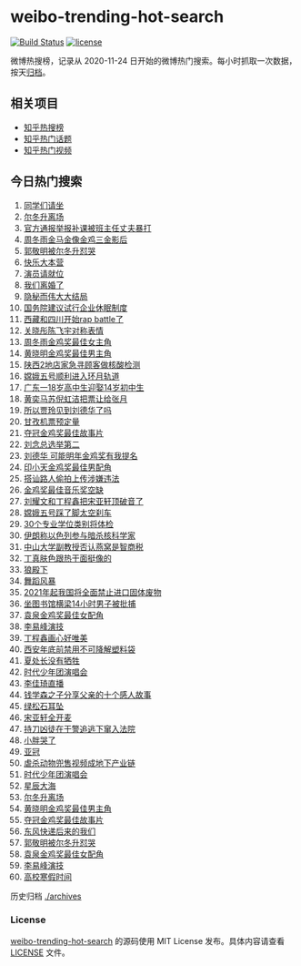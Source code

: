 # weibo-trending-hot-search

[![Build Status](https://github.com/justjavac/weibo-trending-hot-search/workflows/ci/badge.svg?branch=master)](https://github.com/justjavac/weibo-trending-hot-search/actions)
[![license](https://img.shields.io/github/license/justjavac/weibo-trending-hot-search)](https://github.com/justjavac/weibo-trending-hot-search/blob/master/LICENSE)

微博热搜榜，记录从 2020-11-24 日开始的微博热门搜索。每小时抓取一次数据，按天[归档](./archives)。

## 相关项目

- [知乎热搜榜](https://github.com/justjavac/zhihu-trending-top-search)
- [知乎热门话题](https://github.com/justjavac/zhihu-trending-hot-questions)
- [知乎热门视频](https://github.com/justjavac/zhihu-trending-hot-video)

## 今日热门搜索

<!-- BEGIN -->
<!-- 最后更新时间 Sun Nov 29 2020 03:10:38 GMT+0800 (CST) -->
1. [同学们请坐](https://s.weibo.com//weibo?q=%23%E5%90%8C%E5%AD%A6%E4%BB%AC%E8%AF%B7%E5%9D%90%23&Refer=new_time)
1. [尔冬升离场](https://s.weibo.com//weibo?q=%23%E5%B0%94%E5%86%AC%E5%8D%87%E7%A6%BB%E5%9C%BA%23&Refer=top)
1. [官方通报举报补课被班主任丈夫暴打](https://s.weibo.com//weibo?q=%23%E5%AE%98%E6%96%B9%E9%80%9A%E6%8A%A5%E4%B8%BE%E6%8A%A5%E8%A1%A5%E8%AF%BE%E8%A2%AB%E7%8F%AD%E4%B8%BB%E4%BB%BB%E4%B8%88%E5%A4%AB%E6%9A%B4%E6%89%93%23&Refer=top)
1. [周冬雨金马金像金鸡三金影后](https://s.weibo.com//weibo?q=%23%E5%91%A8%E5%86%AC%E9%9B%A8%E9%87%91%E9%A9%AC%E9%87%91%E5%83%8F%E9%87%91%E9%B8%A1%E4%B8%89%E9%87%91%E5%BD%B1%E5%90%8E%23&Refer=top)
1. [郭敬明被尔冬升怼哭](https://s.weibo.com//weibo?q=%23%E9%83%AD%E6%95%AC%E6%98%8E%E8%A2%AB%E5%B0%94%E5%86%AC%E5%8D%87%E6%80%BC%E5%93%AD%23&Refer=top)
1. [快乐大本营](https://s.weibo.com//weibo?q=%E5%BF%AB%E4%B9%90%E5%A4%A7%E6%9C%AC%E8%90%A5&Refer=top)
1. [演员请就位](https://s.weibo.com//weibo?q=%E6%BC%94%E5%91%98%E8%AF%B7%E5%B0%B1%E4%BD%8D&Refer=top)
1. [我们离婚了](https://s.weibo.com//weibo?q=%E6%88%91%E4%BB%AC%E7%A6%BB%E5%A9%9A%E4%BA%86&Refer=top)
1. [隐秘而伟大大结局](https://s.weibo.com//weibo?q=%23%E9%9A%90%E7%A7%98%E8%80%8C%E4%BC%9F%E5%A4%A7%E5%A4%A7%E7%BB%93%E5%B1%80%23&Refer=top)
1. [国务院建议试行企业休眠制度](https://s.weibo.com//weibo?q=%E5%9B%BD%E5%8A%A1%E9%99%A2%E5%BB%BA%E8%AE%AE%E8%AF%95%E8%A1%8C%E4%BC%81%E4%B8%9A%E4%BC%91%E7%9C%A0%E5%88%B6%E5%BA%A6&Refer=top)
1. [西藏和四川开始rap battle了](https://s.weibo.com//weibo?q=%E8%A5%BF%E8%97%8F%E5%92%8C%E5%9B%9B%E5%B7%9D%E5%BC%80%E5%A7%8Brap%20battle%E4%BA%86&Refer=top)
1. [关晓彤陈飞宇对称表情](https://s.weibo.com//weibo?q=%23%E5%85%B3%E6%99%93%E5%BD%A4%E9%99%88%E9%A3%9E%E5%AE%87%E5%AF%B9%E7%A7%B0%E8%A1%A8%E6%83%85%23&Refer=top)
1. [周冬雨金鸡奖最佳女主角](https://s.weibo.com//weibo?q=%23%E5%91%A8%E5%86%AC%E9%9B%A8%E9%87%91%E9%B8%A1%E5%A5%96%E6%9C%80%E4%BD%B3%E5%A5%B3%E4%B8%BB%E8%A7%92%23&Refer=top)
1. [黄晓明金鸡奖最佳男主角](https://s.weibo.com//weibo?q=%E9%BB%84%E6%99%93%E6%98%8E%E9%87%91%E9%B8%A1%E5%A5%96%E6%9C%80%E4%BD%B3%E7%94%B7%E4%B8%BB%E8%A7%92&Refer=top)
1. [陕西2地店家急寻顾客做核酸检测](https://s.weibo.com//weibo?q=%23%E9%99%95%E8%A5%BF2%E5%9C%B0%E5%BA%97%E5%AE%B6%E6%80%A5%E5%AF%BB%E9%A1%BE%E5%AE%A2%E5%81%9A%E6%A0%B8%E9%85%B8%E6%A3%80%E6%B5%8B%23&Refer=top)
1. [嫦娥五号顺利进入环月轨道](https://s.weibo.com//weibo?q=%23%E5%AB%A6%E5%A8%A5%E4%BA%94%E5%8F%B7%E9%A1%BA%E5%88%A9%E8%BF%9B%E5%85%A5%E7%8E%AF%E6%9C%88%E8%BD%A8%E9%81%93%23&Refer=top)
1. [广东一18岁高中生迎娶14岁初中生](https://s.weibo.com//weibo?q=%23%E5%B9%BF%E4%B8%9C%E4%B8%8018%E5%B2%81%E9%AB%98%E4%B8%AD%E7%94%9F%E8%BF%8E%E5%A8%B614%E5%B2%81%E5%88%9D%E4%B8%AD%E7%94%9F%23&Refer=top)
1. [黄奕马苏倪虹洁把票让给张月](https://s.weibo.com//weibo?q=%23%E9%BB%84%E5%A5%95%E9%A9%AC%E8%8B%8F%E5%80%AA%E8%99%B9%E6%B4%81%E6%8A%8A%E7%A5%A8%E8%AE%A9%E7%BB%99%E5%BC%A0%E6%9C%88%23&Refer=top)
1. [所以贾玲见到刘德华了吗](https://s.weibo.com//weibo?q=%23%E6%89%80%E4%BB%A5%E8%B4%BE%E7%8E%B2%E8%A7%81%E5%88%B0%E5%88%98%E5%BE%B7%E5%8D%8E%E4%BA%86%E5%90%97%23&Refer=top)
1. [甘孜机票预定量](https://s.weibo.com//weibo?q=%23%E7%94%98%E5%AD%9C%E6%9C%BA%E7%A5%A8%E9%A2%84%E5%AE%9A%E9%87%8F%23&Refer=top)
1. [夺冠金鸡奖最佳故事片](https://s.weibo.com//weibo?q=%E5%A4%BA%E5%86%A0%E9%87%91%E9%B8%A1%E5%A5%96%E6%9C%80%E4%BD%B3%E6%95%85%E4%BA%8B%E7%89%87&Refer=top)
1. [刘念总选举第二](https://s.weibo.com//weibo?q=%23%E5%88%98%E5%BF%B5%E6%80%BB%E9%80%89%E4%B8%BE%E7%AC%AC%E4%BA%8C%23&Refer=top)
1. [刘德华 可能明年金鸡奖有我提名](https://s.weibo.com//weibo?q=%E5%88%98%E5%BE%B7%E5%8D%8E%20%E5%8F%AF%E8%83%BD%E6%98%8E%E5%B9%B4%E9%87%91%E9%B8%A1%E5%A5%96%E6%9C%89%E6%88%91%E6%8F%90%E5%90%8D&Refer=top)
1. [印小天金鸡奖最佳男配角](https://s.weibo.com//weibo?q=%E5%8D%B0%E5%B0%8F%E5%A4%A9%E9%87%91%E9%B8%A1%E5%A5%96%E6%9C%80%E4%BD%B3%E7%94%B7%E9%85%8D%E8%A7%92&Refer=top)
1. [搭讪路人偷拍上传涉嫌违法](https://s.weibo.com//weibo?q=%23%E6%90%AD%E8%AE%AA%E8%B7%AF%E4%BA%BA%E5%81%B7%E6%8B%8D%E4%B8%8A%E4%BC%A0%E6%B6%89%E5%AB%8C%E8%BF%9D%E6%B3%95%23&Refer=top)
1. [金鸡奖最佳音乐奖空缺](https://s.weibo.com//weibo?q=%23%E9%87%91%E9%B8%A1%E5%A5%96%E6%9C%80%E4%BD%B3%E9%9F%B3%E4%B9%90%E5%A5%96%E7%A9%BA%E7%BC%BA%23&Refer=top)
1. [刘耀文和丁程鑫把宋亚轩顶破音了](https://s.weibo.com//weibo?q=%23%E5%88%98%E8%80%80%E6%96%87%E5%92%8C%E4%B8%81%E7%A8%8B%E9%91%AB%E6%8A%8A%E5%AE%8B%E4%BA%9A%E8%BD%A9%E9%A1%B6%E7%A0%B4%E9%9F%B3%E4%BA%86%23&Refer=top)
1. [嫦娥五号踩了脚太空刹车](https://s.weibo.com//weibo?q=%23%E5%AB%A6%E5%A8%A5%E4%BA%94%E5%8F%B7%E8%B8%A9%E4%BA%86%E8%84%9A%E5%A4%AA%E7%A9%BA%E5%88%B9%E8%BD%A6%23&Refer=top)
1. [30个专业学位类别将体检](https://s.weibo.com//weibo?q=%2330%E4%B8%AA%E4%B8%93%E4%B8%9A%E5%AD%A6%E4%BD%8D%E7%B1%BB%E5%88%AB%E5%B0%86%E4%BD%93%E6%A3%80%23&Refer=top)
1. [伊朗称以色列参与暗杀核科学家](https://s.weibo.com//weibo?q=%E4%BC%8A%E6%9C%97%E7%A7%B0%E4%BB%A5%E8%89%B2%E5%88%97%E5%8F%82%E4%B8%8E%E6%9A%97%E6%9D%80%E6%A0%B8%E7%A7%91%E5%AD%A6%E5%AE%B6&Refer=top)
1. [中山大学副教授否认燕窝是智商税](https://s.weibo.com//weibo?q=%23%E4%B8%AD%E5%B1%B1%E5%A4%A7%E5%AD%A6%E5%89%AF%E6%95%99%E6%8E%88%E5%90%A6%E8%AE%A4%E7%87%95%E7%AA%9D%E6%98%AF%E6%99%BA%E5%95%86%E7%A8%8E%23&Refer=top)
1. [丁真肤色跟热干面挺像的](https://s.weibo.com//weibo?q=%23%E4%B8%81%E7%9C%9F%E8%82%A4%E8%89%B2%E8%B7%9F%E7%83%AD%E5%B9%B2%E9%9D%A2%E6%8C%BA%E5%83%8F%E7%9A%84%23&Refer=top)
1. [狼殿下](https://s.weibo.com//weibo?q=%E7%8B%BC%E6%AE%BF%E4%B8%8B&Refer=top)
1. [舞蹈风暴](https://s.weibo.com//weibo?q=%E8%88%9E%E8%B9%88%E9%A3%8E%E6%9A%B4&Refer=top)
1. [2021年起我国将全面禁止进口固体废物](https://s.weibo.com//weibo?q=%232021%E5%B9%B4%E8%B5%B7%E6%88%91%E5%9B%BD%E5%B0%86%E5%85%A8%E9%9D%A2%E7%A6%81%E6%AD%A2%E8%BF%9B%E5%8F%A3%E5%9B%BA%E4%BD%93%E5%BA%9F%E7%89%A9%23&Refer=top)
1. [坐图书馆横梁14小时男子被批捕](https://s.weibo.com//weibo?q=%E5%9D%90%E5%9B%BE%E4%B9%A6%E9%A6%86%E6%A8%AA%E6%A2%8114%E5%B0%8F%E6%97%B6%E7%94%B7%E5%AD%90%E8%A2%AB%E6%89%B9%E6%8D%95&Refer=top)
1. [袁泉金鸡奖最佳女配角](https://s.weibo.com//weibo?q=%23%E8%A2%81%E6%B3%89%E9%87%91%E9%B8%A1%E5%A5%96%E6%9C%80%E4%BD%B3%E5%A5%B3%E9%85%8D%E8%A7%92%23&Refer=top)
1. [李易峰演技](https://s.weibo.com//weibo?q=%23%E6%9D%8E%E6%98%93%E5%B3%B0%E6%BC%94%E6%8A%80%23&Refer=top)
1. [丁程鑫画心好唯美](https://s.weibo.com//weibo?q=%23%E4%B8%81%E7%A8%8B%E9%91%AB%E7%94%BB%E5%BF%83%E5%A5%BD%E5%94%AF%E7%BE%8E%23&Refer=top)
1. [西安年底前禁用不可降解塑料袋](https://s.weibo.com//weibo?q=%23%E8%A5%BF%E5%AE%89%E5%B9%B4%E5%BA%95%E5%89%8D%E7%A6%81%E7%94%A8%E4%B8%8D%E5%8F%AF%E9%99%8D%E8%A7%A3%E5%A1%91%E6%96%99%E8%A2%8B%23&Refer=top)
1. [夏处长没有牺牲](https://s.weibo.com//weibo?q=%23%E5%A4%8F%E5%A4%84%E9%95%BF%E6%B2%A1%E6%9C%89%E7%89%BA%E7%89%B2%23&Refer=top)
1. [时代少年团演唱会](https://s.weibo.com//weibo?q=%E6%97%B6%E4%BB%A3%E5%B0%91%E5%B9%B4%E5%9B%A2%E6%BC%94%E5%94%B1%E4%BC%9A&Refer=top)
1. [李佳琦直播](https://s.weibo.com//weibo?q=%E6%9D%8E%E4%BD%B3%E7%90%A6%E7%9B%B4%E6%92%AD&Refer=top)
1. [钱学森之子分享父亲的十个感人故事](https://s.weibo.com//weibo?q=%23%E9%92%B1%E5%AD%A6%E6%A3%AE%E4%B9%8B%E5%AD%90%E5%88%86%E4%BA%AB%E7%88%B6%E4%BA%B2%E7%9A%84%E5%8D%81%E4%B8%AA%E6%84%9F%E4%BA%BA%E6%95%85%E4%BA%8B%23&Refer=top)
1. [绿松石耳坠](https://s.weibo.com//weibo?q=%23%E7%BB%BF%E6%9D%BE%E7%9F%B3%E8%80%B3%E5%9D%A0%23&Refer=top)
1. [宋亚轩全开麦](https://s.weibo.com//weibo?q=%23%E5%AE%8B%E4%BA%9A%E8%BD%A9%E5%85%A8%E5%BC%80%E9%BA%A6%23&Refer=top)
1. [持刀凶徒在干警追逃下窜入法院](https://s.weibo.com//weibo?q=%23%E6%8C%81%E5%88%80%E5%87%B6%E5%BE%92%E5%9C%A8%E5%B9%B2%E8%AD%A6%E8%BF%BD%E9%80%83%E4%B8%8B%E7%AA%9C%E5%85%A5%E6%B3%95%E9%99%A2%23&Refer=top)
1. [小胖哭了](https://s.weibo.com//weibo?q=%E5%B0%8F%E8%83%96%E5%93%AD%E4%BA%86&Refer=top)
1. [亚冠](https://s.weibo.com//weibo?q=%E4%BA%9A%E5%86%A0&Refer=top)
1. [虐杀动物兜售视频成地下产业链](https://s.weibo.com//weibo?q=%23%E8%99%90%E6%9D%80%E5%8A%A8%E7%89%A9%E5%85%9C%E5%94%AE%E8%A7%86%E9%A2%91%E6%88%90%E5%9C%B0%E4%B8%8B%E4%BA%A7%E4%B8%9A%E9%93%BE%23&Refer=top)
1. [时代少年团演唱会](https://s.weibo.com//weibo?q=%23%E6%97%B6%E4%BB%A3%E5%B0%91%E5%B9%B4%E5%9B%A2%E6%BC%94%E5%94%B1%E4%BC%9A%23&Refer=top)
1. [星辰大海](https://s.weibo.com//weibo?q=%E6%98%9F%E8%BE%B0%E5%A4%A7%E6%B5%B7&Refer=top)
1. [尔冬升离场](https://s.weibo.com//weibo?q=%E5%B0%94%E5%86%AC%E5%8D%87%E7%A6%BB%E5%9C%BA&Refer=top)
1. [黄晓明金鸡奖最佳男主角](https://s.weibo.com//weibo?q=%23%E9%BB%84%E6%99%93%E6%98%8E%E9%87%91%E9%B8%A1%E5%A5%96%E6%9C%80%E4%BD%B3%E7%94%B7%E4%B8%BB%E8%A7%92%23&Refer=top)
1. [夺冠金鸡奖最佳故事片](https://s.weibo.com//weibo?q=%23%E5%A4%BA%E5%86%A0%E9%87%91%E9%B8%A1%E5%A5%96%E6%9C%80%E4%BD%B3%E6%95%85%E4%BA%8B%E7%89%87%23&Refer=top)
1. [东风快递后来的我们](https://s.weibo.com//weibo?q=%E4%B8%9C%E9%A3%8E%E5%BF%AB%E9%80%92%E5%90%8E%E6%9D%A5%E7%9A%84%E6%88%91%E4%BB%AC&Refer=top)
1. [郭敬明被尔冬升怼哭](https://s.weibo.com//weibo?q=%E9%83%AD%E6%95%AC%E6%98%8E%E8%A2%AB%E5%B0%94%E5%86%AC%E5%8D%87%E6%80%BC%E5%93%AD&Refer=top)
1. [袁泉金鸡奖最佳女配角](https://s.weibo.com//weibo?q=%E8%A2%81%E6%B3%89%E9%87%91%E9%B8%A1%E5%A5%96%E6%9C%80%E4%BD%B3%E5%A5%B3%E9%85%8D%E8%A7%92&Refer=top)
1. [李易峰演技](https://s.weibo.com//weibo?q=%E6%9D%8E%E6%98%93%E5%B3%B0%E6%BC%94%E6%8A%80&Refer=top)
1. [高校寒假时间](https://s.weibo.com//weibo?q=%23%E9%AB%98%E6%A0%A1%E5%AF%92%E5%81%87%E6%97%B6%E9%97%B4%23&Refer=top)
<!-- END -->

历史归档 [./archives](./archives)

### License

[weibo-trending-hot-search](https://github.com/justjavac/weibo-trending-hot-search) 的源码使用 MIT License 发布。具体内容请查看 [LICENSE](./LICENSE) 文件。

